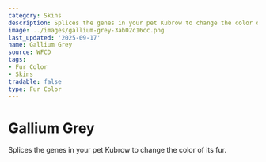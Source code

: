 ```yaml
---
category: Skins
description: Splices the genes in your pet Kubrow to change the color of its fur.
image: ../images/gallium-grey-3ab02c16cc.png
last_updated: '2025-09-17'
name: Gallium Grey
source: WFCD
tags:
- Fur Color
- Skins
tradable: false
type: Fur Color
---
```


# Gallium Grey

Splices the genes in your pet Kubrow to change the color of its fur.

